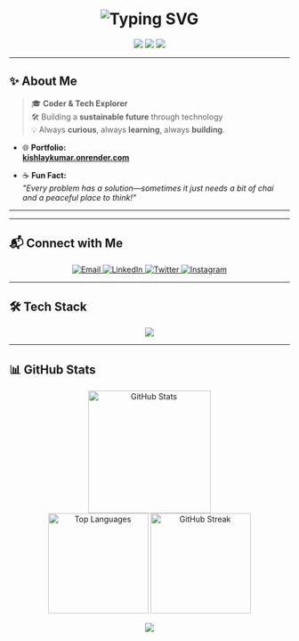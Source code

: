 <h1 align="center">
  <img src="https://readme-typing-svg.herokuapp.com/?font=Fira+Code&size=36&center=true&vCenter=true&width=700&height=70&duration=4000&lines=Hi+There!+👋;I'm+Kishlay+Kumar!;B.Tech+Student+%7C+Full-Stack+Developer" alt="Typing SVG" />
</h1>

<p align="center">
  <img src="https://img.shields.io/badge/Full--Stack%20Developer-1E90FF?style=flat-square&logo=codefactor&logoColor=white" />
  <img src="https://img.shields.io/badge/B.Tech%20Student-FFD700?style=flat-square&logo=graduation-cap&logoColor=black" />
  <img src="https://img.shields.io/badge/Open%20Source-33CC99?style=flat-square&logo=github&logoColor=white" />
</p>

---

## ✨ About Me

> 🎓 **Coder & Tech Explorer**  
> 🛠️ Building a **sustainable future** through technology  
> 💡 Always **curious**, always **learning**, always **building**.

- 🌐 **Portfolio:**  
  [**kishlaykumar.onrender.com**](https://kishlaykumar.onrender.com)

- ☕ **Fun Fact:**  
  *"Every problem has a solution—sometimes it just needs a bit of chai and a peaceful place to think!"*

---



---

## 📬 Connect with Me

<div align="center">

  <a href="mailto:kkishlay502@gmail.com" target="_blank">
    <img src="https://img.shields.io/badge/Gmail-D14836?style=for-the-badge&logo=gmail&logoColor=white" alt="Email" />
  </a>
  
  <a href="https://linkedin.com/in/kishlaykumar1" target="_blank">
    <img src="https://img.shields.io/badge/LinkedIn-0A66C2?style=for-the-badge&logo=linkedin&logoColor=white" alt="LinkedIn" />
  </a>
  
  <a href="https://twitter.com/kishlay_012" target="_blank">
    <img src="https://img.shields.io/badge/Twitter-1DA1F2?style=for-the-badge&logo=twitter&logoColor=white" alt="Twitter" />
  </a>
  
  <a href="https://instagram.com/kishlay_012" target="_blank">
    <img src="https://img.shields.io/badge/Instagram-E4405F?style=for-the-badge&logo=instagram&logoColor=white" alt="Instagram" />
  </a>

</div>

---

## 🛠️ Tech Stack

<p align="center">
  <img src="https://skillicons.dev/icons?i=js,ts,react,nodejs,express,mongodb,python,java,cpp,git,github,html,css,tailwind" />
</p>

---

## 📊 GitHub Stats

<div align="center">
  <img 
    src="https://github-readme-stats.vercel.app/api?username=innovatewithkishlay&show_icons=true&count_private=true&include_all_commits=true&theme=radical&hide_border=true" 
    height="220" 
    alt="GitHub Stats" 
  />
</div>
<div align="center">
  <img 
    src="https://github-readme-stats.vercel.app/api/top-langs/?username=innovatewithkishlay&layout=compact&langs_count=8&theme=radical&hide_border=true&custom_width=400&hide=html,css" 
    height="180" 
    alt="Top Languages" 
  />
  <img 
    src="https://streak-stats.demolab.com?user=innovatewithkishlay&mode=daily&theme=radical&hide_border=true&border_radius=5" 
    height="180" 
    alt="GitHub Streak" 
  />
</div>
<p align="center">
  <img src="https://capsule-render.vercel.app/api?type=waving&color=gradient&height=100&section=footer"/>
</p>
